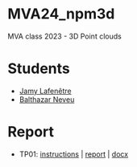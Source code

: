 # MVA24_npm3d
MVA class 2023 - 3D Point clouds


# Students
- [Jamy Lafenêtre](https://github.com/Jamy-L)
- [Balthazar Neveu](https://github.com/balthazarneveu)

# Report
- TP01: [instructions](/TP01_Structures_Neighborhoods.pdf) | [report](/TP01_report.pdf) | [docx](/TP01_report.docx)